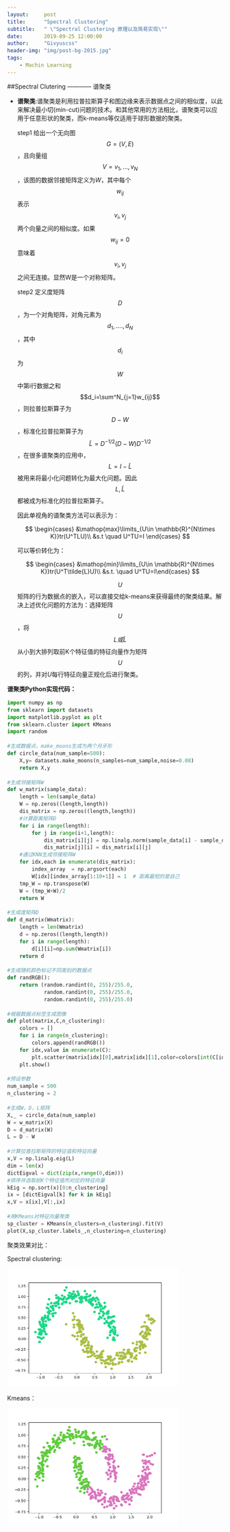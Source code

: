 ```yaml
---
layout:     post
title:      "Spectral Clustering"
subtitle:   " \"Spectral Clustering 原理以及简易实现\""
date:       2019-09-25 12:00:00
author:     "Givyuscss"
header-img: "img/post-bg-2015.jpg"
tags:
    - Machin Learning
---
```



##Spectral Clutering ———— 谱聚类
+ **谱聚类**:谱聚类是利用拉普拉斯算子和图边缘来表示数据点之间的相似度，以此来解决最小切(min-cut)问题的技术。和其他常用的方法相比，谱聚类可以应用于任意形状的聚类，而k-means等仅适用于球形数据的聚类。

  step1 给出一个无向图$$G=(V,E)$$，且向量组$$V=v_1,…,v_N$$，该图的数据邻接矩阵定义为$W$，其中每个$$w_{ij}$$表示$$v_i,v_j$$两个向量之间的相似度。如果$$w_{ij}=0$$意味着$$v_i,v_j$$之间无连接。显然W是一个对称矩阵。

  step2 定义度矩阵$$D$$，为一个对角矩阵，对角元素为$$d_1,….,d_N$$，其中$$d_i$$为$$W$$中第i行数据之和$$d_i=\sum^N_{j=1}w_{ij}$$，则拉普拉斯算子为$$D-W$$，标准化拉普拉斯算子为$$\tilde{L}=D^{-1/2}(D-W)D^{-1/2}$$，在很多谱聚类的应用中，$$L=I-\tilde{L}$$被用来将最小化问题转化为最大化问题。因此$$L,\tilde{L}$$都被成为标准化的拉普拉斯算子。

  因此单视角的谱聚类方法可以表示为：

  $$
  \begin{cases} &\mathop{max}\limits_{U\in \mathbb{R}^{N\times K}}tr(U^TLU)\\ &s.t \quad U^TU=I \end{cases}
  $$

  可以等价转化为：

  $$
  \begin{cases} &\mathop{min}\limits_{U\in \mathbb{R}^{N\times K}}tr(U^T\tilde{L}U)\\ &s.t. \quad U^TU=I\end{cases}
  $$

  $$U$$矩阵的行为数据点的嵌入，可以直接交给k-means来获得最终的聚类结果。解决上述优化问题的方法为：选择矩阵$$U$$，将$$L或\tilde{L}$$从小到大排列取前K个特征值的特征向量作为矩阵$$U$$的列，并对$U$每行特征向量正规化后进行聚类。

**谱聚类Python实现代码：**

```python
import numpy as np
from sklearn import datasets
import matplotlib.pyplot as plt
from sklearn.cluster import KMeans
import random

#生成数据点，make_moons生成为两个月牙形
def circle_data(num_sample=500):
    X,y= datasets.make_moons(n_samples=num_sample,noise=0.08)
    return X,y

#生成邻接矩阵W
def w_matrix(sample_data):
    length = len(sample_data)
    W = np.zeros((length,length))
    dis_matrix = np.zeros((length,length))
    #计算距离矩阵D
    for i in range(length):
        for j in range(i+1,length):
            dis_matrix[i][j] = np.linalg.norm(sample_data[i] - sample_data[j])
            dis_matrix[j][i] = dis_matrix[i][j]
    #通过KNN生成邻接矩阵W
    for idx,each in enumerate(dis_matrix):
        index_array  = np.argsort(each)
        W[idx][index_array[1:10+1]] = 1  # 距离最短的是自己
    tmp_W = np.transpose(W)
    W = (tmp_W+W)/2
    return W

#生成度矩阵D
def d_matrix(Wmatrix):
    length = len(Wmatrix)
    d = np.zeros((length,length))
    for i in range(length):
        d[i][i]=np.sum(Wmatrix[i])
    return d

#生成随机颜色标记不同类别的数据点
def randRGB():
    return (random.randint(0, 255)/255.0,
            random.randint(0, 255)/255.0,
            random.randint(0, 255)/255.0)

#根据数据点标签生成图像
def plot(matrix,C,n_clustering):
    colors = []
    for i in range(n_clustering):
        colors.append(randRGB())
    for idx,value in enumerate(C):
        plt.scatter(matrix[idx][0],matrix[idx][1],color=colors[int(C[idx])])
    plt.show()

#预设参数
num_sample = 500
n_clustering = 2

#生成W，D，L矩阵
X,_ = circle_data(num_sample)
W = w_matrix(X)
D = d_matrix(W)
L = D - W

#计算拉普拉斯矩阵的特征值和特征向量
x,V = np.linalg.eig(L)
dim = len(x)
dictEigval = dict(zip(x,range(0,dim)))
#排序并选取前K个特征值所对应的特征向量
kEig = np.sort(x)[0:n_clustering]
ix = [dictEigval[k] for k in kEig]
x,V = x[ix],V[:,ix]

#用KMeans对特征向量聚类
sp_cluster = KMeans(n_clusters=n_clustering).fit(V)
plot(X,sp_cluster.labels_,n_clustering=n_clustering)
```

聚类效果对比：

Spectral clustering:

<img src="/img/in-post/clustering/result_sp.png" width="400px" height="275px"/>

Kmeans：

<img src="/img/in-post/clustering/result_km.png" width="400px" height="275px"/>
